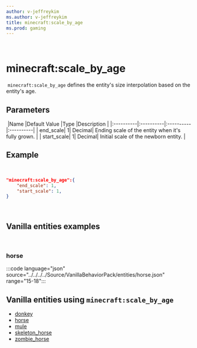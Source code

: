 ```yaml
---
author: v-jeffreykim
ms.author: v-jeffreykim
title: minecraft:scale_by_age
ms.prod: gaming
---
```

​
# minecraft:scale_by_age
​
`minecraft:scale_by_age` defines the entity's size interpolation based on the entity's age.
​
## Parameters
​
|Name |Default Value  |Type  |Description  |
|:----------|:----------|:----------|:----------|
| end_scale| 1| Decimal| Ending scale of the entity when it's fully grown. |
| start_scale| 1| Decimal| Initial scale of the newborn entity. |
​
## Example
​
```json
"minecraft:scale_by_age":{
    "end_scale": 1,
    "start_scale": 1,
}
```
​
## Vanilla entities examples
​
### horse

:::code language="json" source="../../../../Source/VanillaBehaviorPack/entities/horse.json" range="15-18":::
​
## Vanilla entities using `minecraft:scale_by_age`

- [donkey](../../../../Source/VanillaBehaviorPack_Snippets/entities/donkey.md)
- [horse](../../../../Source/VanillaBehaviorPack_Snippets/entities/horse.md)
- [mule](../../../../Source/VanillaBehaviorPack_Snippets/entities/mule.md)
- [skeleton_horse](../../../../Source/VanillaBehaviorPack_Snippets/entities/skeleton_horse.md)
- [zombie_horse](../../../../Source/VanillaBehaviorPack_Snippets/entities/zombie_horse.md)